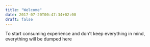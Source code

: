 ```yaml
---
title: "Welcome"
date: 2017-07-20T00:47:34+02:00
draft: false
---
```


To start consuming experience and don't keep everything in mind, 
everything will be dumped here 